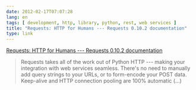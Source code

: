 ```yaml
---
date: 2012-02-17T07:07:28
lang: en
tags: [ development, http, library, python, rest, web services ]
title: "Requests: HTTP for Humans --- Requests 0.10.2 documentation"
type: link
---
```


[Requests: HTTP for Humans --- Requests 0.10.2
documentation](http://docs.python-requests.org/en/latest/index.html)

> Requests takes all of the work out of Python HTTP --- making your
> integration with web services seamless. There's no need to manually
> add query strings to your URLs, or to form-encode your POST data.
> Keep-alive and HTTP connection pooling are 100% automatic (...)

